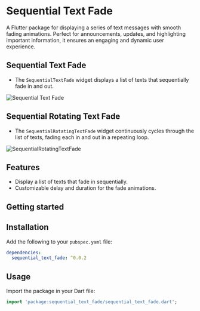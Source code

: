 <!--
This README describes the package. If you publish this package to pub.dev,
this README's contents appear on the landing page for your package.

For information about how to write a good package README, see the guide for
[writing package pages](https://dart.dev/guides/libraries/writing-package-pages).

For general information about developing packages, see the Dart guide for
[creating packages](https://dart.dev/guides/libraries/create-library-packages)
and the Flutter guide for
[developing packages and plugins](https://flutter.dev/developing-packages).
-->

# Sequential Text Fade

A Flutter package for displaying a series of text messages with smooth fading animations. Perfect for announcements, updates, and highlighting important information, it ensures an engaging and dynamic user experience.

## Sequential Text Fade 

- The `SequentialTextFade` widget displays a list of texts that sequentially fade in and out.

![Sequential Text Fade](https://github.com/user-attachments/assets/c6e80c5d-e505-4a4d-8d78-ce11f311d456)

## Sequential Rotating Text Fade 

- The `SequentialRotatingTextFade` widget continuously cycles through the list of texts, fading each in and out in a repeating loop.

![SequentialRotatingTextFade](https://github.com/user-attachments/assets/9d0a895c-701f-4a1d-843a-2a64fe8470eb)

## Features

- Display a list of texts that fade in sequentially.
- Customizable delay and duration for the fade animations.

## Getting started

## Installation

Add the following to your `pubspec.yaml` file:

```yaml
dependencies:
  sequential_text_fade: ^0.0.2
```

## Usage

Import the package in your Dart file:

```dart
import 'package:sequential_text_fade/sequential_text_fade.dart';
```
